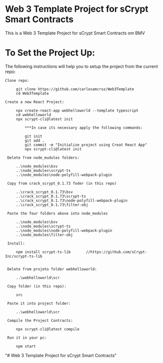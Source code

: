 # Web 3 Template Project for sCrypt Smart Contracts

This is a Web 3 Template Project for sCrypt Smart Contracts om BMV

# To Set the Project Up:

The following instructions will help you to setup the project from the current repo:

   ```
 Clone repo:

		git clone https://github.com/carlosamcruz/Web3Template
		cd Web3Template

 Create a new React Project:

		npx create-react-app webhelloworld --template typescript
		cd webhelloworld
		npx scrypt-cli@latest init

			***In case its necessary apply the following commands:

			git init
			git add .
			git commit -m "Initialize project using Creat React App"
			npx scrypt-cli@latest init

	Delete from node_mudules folders:

		..\node_modules\bsv
		..\node_modules\scrypt-ts
		..\node_modules\node-polyfill-webpack-plugin   

	Copy from crack_scrypt_0.1.73 foder (in this repo)

		..\crack_scrypt_0.1.73\bsv
		..\crack_scrypt_0.1.73\scrypt-ts
		..\crack_scrypt_0.1.73\node-polyfill-webpack-plugin
		..\crack_scrypt_0.1.73\filter-obj   
  
	Paste the four folders above into node_modules

		..\node_modules\bsv
		..\node_modules\scrypt-ts
		..\node_modules\node-polyfill-webpack-plugin
		..\node_modules\filter-obj

	Install:

		npm install scrypt-ts-lib		//https://github.com/sCrypt-Inc/scrypt-ts-lib


	Delete from projeto folder webhelloworld:

		..\webhelloworld\scr

	Copy folder (in this repo):

		src

	Paste it into project folder:

		..\webhelloworld\scr   

	Compile the Project Contracts:

		npx scrypt-cli@latest compile

	Run it in your pc:

		npm start   

   ```

"# Web 3 Template Project for sCrypt Smart Contracts" 
